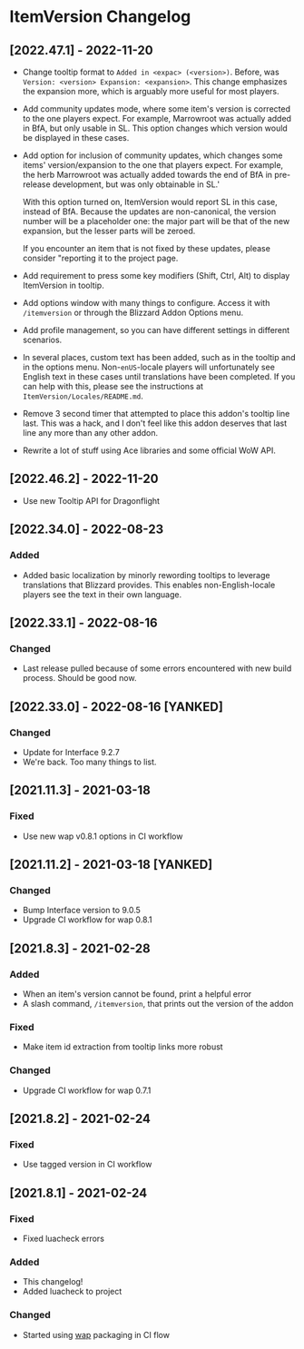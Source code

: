 # ItemVersion Changelog

## [2022.47.1] - 2022-11-20

- Change tooltip format to `Added in <expac> (<version>)`. Before, was
  `Version: <version> Expansion: <expansion>`. This change emphasizes the expansion more, which is
  arguably more useful for most players.

- Add community updates mode, where some item's version is corrected to the one players
  expect. For example, Marrowroot was actually added in BfA, but only usable in SL. This option
  changes which version would be displayed in these cases.

- Add option for inclusion of community updates, which changes some items' version/expansion to the
  one that players expect. For example, the herb Marrowroot was actually added towards the end of
  BfA in pre-release development, but was only obtainable in SL.'

  With this option turned on, ItemVersion would report SL in this case, instead of BfA. Because the
  updates are non-canonical, the version number will be a placeholder one: the major part will be
  that of the new expansion, but the lesser parts will be zeroed.

  If you encounter an item that is not fixed by these updates, please consider "reporting it to the
  project page.

- Add requirement to press some key modifiers (Shift, Ctrl, Alt) to display ItemVersion in tooltip.

- Add options window with many things to configure. Access it with `/itemversion` or through the
  Blizzard Addon Options menu.

- Add profile management, so you can have different settings in different scenarios.

- In several places, custom text has been added, such as in the tooltip and in the options menu.
  Non-`enUS`-locale players will unfortunately see English text in these cases until translations
  have been completed. If you can help with this, please see the instructions at
  `ItemVersion/Locales/README.md`.

- Remove 3 second timer that attempted to place this addon's tooltip line last. This was a hack,
  and I don't feel like this addon deserves that last line any more than any other addon.

- Rewrite a lot of stuff using Ace libraries and some official WoW API.

## [2022.46.2] - 2022-11-20

- Use new Tooltip API for Dragonflight

## [2022.34.0] - 2022-08-23

### Added

- Added basic localization by minorly rewording tooltips to leverage translations that Blizzard
  provides. This enables non-English-locale players see the text in their own language.

## [2022.33.1] - 2022-08-16

### Changed

- Last release pulled because of some errors encountered with new build process. Should be good now.

## [2022.33.0] - 2022-08-16 [YANKED]

### Changed

- Update for Interface 9.2.7
- We're back. Too many things to list.

## [2021.11.3] - 2021-03-18

### Fixed

- Use new wap v0.8.1 options in CI workflow

## [2021.11.2] - 2021-03-18 [YANKED]

### Changed

- Bump Interface version to 9.0.5
- Upgrade CI workflow for wap 0.8.1

## [2021.8.3] - 2021-02-28

### Added

- When an item's version cannot be found, print a helpful error
- A slash command, `/itemversion`, that prints out the version of the addon

### Fixed

- Make item id extraction from tooltip links more robust

### Changed

- Upgrade CI workflow for wap 0.7.1

## [2021.8.2] - 2021-02-24

### Fixed

- Use tagged version in CI workflow

## [2021.8.1] - 2021-02-24

### Fixed

- Fixed luacheck errors

### Added

- This changelog!
- Added luacheck to project

### Changed

- Started using [wap](https://github.com/t-mart/wap) packaging in CI flow

